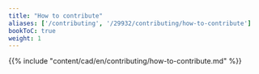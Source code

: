 ```yaml
---
title: "How to contribute"
aliases: ['/contributing', '/29932/contributing/how-to-contribute']
bookToC: true
weight: 1
---
```


{{% include "content/cad/en/contributing/how-to-contribute.md" %}}